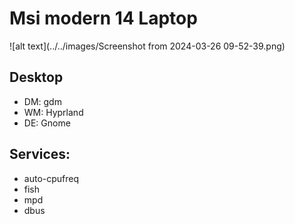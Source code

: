 # Msi modern 14 Laptop

![alt text](../../images/Screenshot from 2024-03-26 09-52-39.png)

## Desktop
* DM: gdm
* WM: Hyprland
* DE: Gnome

## Services:
* auto-cpufreq
* fish
* mpd
* dbus
